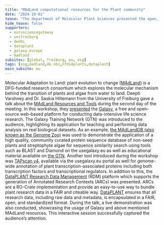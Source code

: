```yaml
---
title: "MAdLand computational resources for the Plant community"
date: "2024-10-01"
tease: "The department of Molecular Plant Sciences presented the open, FAIR, and free tools and resources available for the plant research data analysis and data management developed in the MAdLand context."
hide_tease: false
supporters:
  - eurosciencegateway
  - unifreiburg
  - denbi
  - dataplant
  - galaxy-europe
  - madland
subsites: [global, freiburg, eu, esg]
tags: [esg,madland,de.nbi,nfdi4plants,dataplant]
main_subsite: eu
---
```

Molecular Adaptation to Land: plant evolution to change ([MAdLand](https://madland.science/)) is a DFG-funded research consortium which explores the molecular mechanism behind the transition of plants and algae from water to land. Deepti Varshney and Dr. Saskia Hiltemann from the University of Freiburg gave a talk about the [MAdLand Resources and Tools](https://madland-meeting.de/assets/files/Abstract-Book_26_9_24_A4_V4.pdf) during the second day of the meeting. 
In this workshop, they [presented](https://docs.google.com/presentation/d/10Kl4xrYIe6QfHrRhF1lqcWDF5v8_42fPa_Rs-skUUt8/edit#slide=id.g2b8b453cd39_0_164) the [Galaxy](https://usegalaxy.eu/), a free and open-source web-based platform for conducting data-intensive life science research. The Galaxy Training Network (GTN) was introduced to the audience, highlighting its application for teaching and performing data analysis on real biological datasets.
As an example, [the MAdLandDB (also known as the Genome Zoo)](https://github.com/Rensing-Lab/Genome-Zoo) was used to demonstrate the application of a high quality, community curated protein sequence database of non-seed plants and streptophyte algae for sequence similarity search using tools such as BLAST and Diamond on the usegalaxy.eu as well as educational material available on [the GTN](https://training.galaxyproject.org/training-material/topics/sequence-analysis/tutorials/ncbi-blast-against-the-madland/tutorial.html). 
Another tool introduced during the workshop was [TAPscan v4](https://usegalaxy.eu/root?tool_id=toolshed.g2.bx.psu.edu/repos/bgruening/tapscan/tapscan_classify/4.76+galaxy0), available via the usegalaxy.eu portal as well for genome-wide annotation of plant transcription-associated proteins including both transcription factors and transcriptional regulators. 
In addition to this, the [DataPLANT Research Data Management](https://training.galaxyproject.org/training-material/topics/fair/tutorials/dataplant-arcs/tutorial.html) (RDM) platform which supports the generation of Annotated Research Contexts (ARCs) was presented. ARCs are a RO-Crate implementation and provide an easy-to-use way to bundle plant research data in a FAIR and citeable way.  [DataPLANT](https://training.galaxyproject.org/videos/watch.html?v=fair/tutorials/dataplant-arcs/slides) ensures that all research data, including raw data and metadata, is encapsulated in a FAIR, open, and standardized format.
During the talk, a live demonstration was also conducted, showcasing the usage of Galaxy and above mentioned MAdLand resources. This interactive session successfully captured the audience’s attention.

